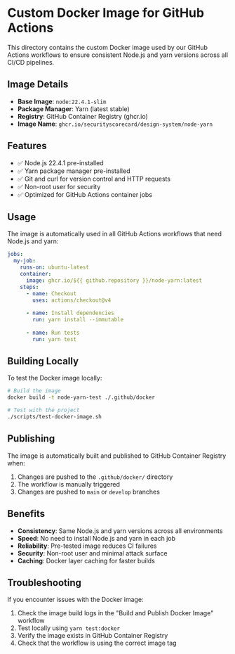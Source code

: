 # Custom Docker Image for GitHub Actions

This directory contains the custom Docker image used by our GitHub Actions workflows to ensure consistent Node.js and yarn versions across all CI/CD pipelines.

## Image Details

- **Base Image**: `node:22.4.1-slim`
- **Package Manager**: Yarn (latest stable)
- **Registry**: GitHub Container Registry (ghcr.io)
- **Image Name**: `ghcr.io/securityscorecard/design-system/node-yarn`

## Features

- ✅ Node.js 22.4.1 pre-installed
- ✅ Yarn package manager pre-installed
- ✅ Git and curl for version control and HTTP requests
- ✅ Non-root user for security
- ✅ Optimized for GitHub Actions container jobs

## Usage

The image is automatically used in all GitHub Actions workflows that need Node.js and yarn:

```yaml
jobs:
  my-job:
    runs-on: ubuntu-latest
    container:
      image: ghcr.io/${{ github.repository }}/node-yarn:latest
    steps:
      - name: Checkout
        uses: actions/checkout@v4
      
      - name: Install dependencies
        run: yarn install --immutable
      
      - name: Run tests
        run: yarn test
```

## Building Locally

To test the Docker image locally:

```bash
# Build the image
docker build -t node-yarn-test ./.github/docker

# Test with the project
./scripts/test-docker-image.sh
```

## Publishing

The image is automatically built and published to GitHub Container Registry when:

1. Changes are pushed to the `.github/docker/` directory
2. The workflow is manually triggered
3. Changes are pushed to `main` or `develop` branches

## Benefits

- **Consistency**: Same Node.js and yarn versions across all environments
- **Speed**: No need to install Node.js and yarn in each job
- **Reliability**: Pre-tested image reduces CI failures
- **Security**: Non-root user and minimal attack surface
- **Caching**: Docker layer caching for faster builds

## Troubleshooting

If you encounter issues with the Docker image:

1. Check the image build logs in the "Build and Publish Docker Image" workflow
2. Test locally using `yarn test:docker`
3. Verify the image exists in GitHub Container Registry
4. Check that the workflow is using the correct image tag 